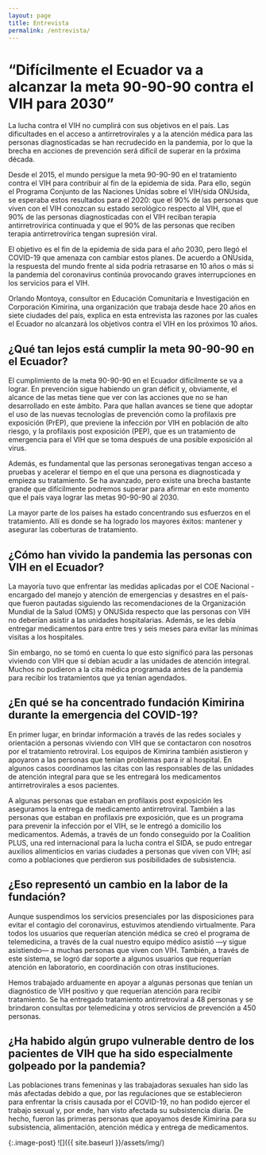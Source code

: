 ```yaml
---
layout: page
title: Entrevista
permalink: /entrevista/
---
```


# “Difícilmente el Ecuador va a alcanzar la meta 90-90-90 contra el VIH para 2030”

La lucha contra el VIH no cumplirá con sus objetivos en el país. Las dificultades en el acceso a antirretrovirales y a la atención médica para las personas diagnosticadas se han recrudecido en la pandemia, por lo que la brecha en acciones de prevención será difícil de superar en la próxima década. 

Desde el 2015, el mundo persigue la meta 90-90-90 en el tratamiento contra el VIH para contribuir al fin de la epidemia de sida. Para ello, según el Programa Conjunto de las Naciones Unidas sobre el VIH/sida   ONUsida, se esperaba estos resultados para el 2020: que el 90% de las personas que viven con el VIH conozcan su estado serológico respecto al VIH, que el 90% de las personas diagnosticadas con el VIH reciban terapia antirretrovírica continuada y que el 90% de las personas que reciben terapia antirretrovírica tengan supresión viral. 

El objetivo es el fin de la epidemia de sida para el año 2030, pero llegó el COVID-19 que amenaza con cambiar estos planes. De acuerdo a ONUsida, la respuesta del mundo frente al sida podría retrasarse en 10 años o más si la pandemia del coronavirus continúa provocando graves interrupciones en los servicios para el VIH.

Orlando Montoya, consultor en Educación Comunitaria e Investigación en Corporación Kimirina, una organización que trabaja desde hace 20 años en siete ciudades del país, explica en esta entrevista las razones por las cuales el Ecuador no alcanzará los objetivos contra el VIH en los próximos 10 años.   

## ¿Qué tan lejos está cumplir la meta 90-90-90 en el Ecuador?
El cumplimiento de la meta 90-90-90 en el Ecuador difícilmente se va a lograr. En prevención sigue habiendo un gran déficit y, obviamente, el alcance de las metas tiene que ver con las acciones que no se han desarrollado en este ámbito.  Para que hallan avances se tiene que adoptar el uso de las nuevas tecnologías de prevención como la profilaxis pre exposición (PrEP), que previene la infección por VIH en población de alto riesgo, y la profilaxis post exposición (PEP), que es un tratamiento de emergencia para el VIH que se toma después de una posible exposición al virus. 

Además, es fundamental que las personas seronegativas tengan acceso a pruebas y acelerar el tiempo en el que una persona es diagnosticada y empieza su tratamiento. Se ha avanzado, pero existe una brecha bastante grande que difícilmente podremos superar para afirmar en este momento que el país vaya lograr las metas 90-90-90 al 2030.

La mayor parte de los países ha estado concentrando sus esfuerzos en el tratamiento. Allí es donde se ha logrado los mayores éxitos: mantener y asegurar las coberturas de tratamiento. 

## ¿Cómo han vivido la pandemia las personas con VIH en el Ecuador?
La mayoría tuvo que enfrentar las medidas aplicadas por el COE Nacional -encargado del manejo y atención de emergencias y desastres en el país- que fueron pautadas siguiendo las recomendaciones de la Organización Mundial de la Salud (OMS) y ONUSida respecto que las personas con VIH no deberían asistir a las unidades hospitalarias. Además, se les debía entregar medicamentos para entre tres y seis meses para evitar las mínimas visitas a los hospitales. 

Sin embargo, no se tomó en cuenta lo que esto significó para las personas viviendo con VIH que sí debían acudir a las unidades de atención integral. Muchos no pudieron a la cita médica programada antes de la pandemia para recibir los tratamientos que ya tenían agendados. 

## ¿En qué se ha concentrado fundación Kimirina durante la emergencia del COVID-19?
En primer lugar, en brindar información a través de las redes sociales y orientación a personas viviendo con VIH que se contactaron con nosotros por el tratamiento retroviral. Los equipos de Kimirina también asistieron y apoyaron a las personas que tenían problemas para ir al hospital. En algunos casos coordinamos las citas con las responsables de las unidades de atención integral para que se les entregará los medicamentos antirretrovirales a esos pacientes. 

A algunas personas que estaban en profilaxis post exposición les aseguramos la entrega de medicamento antirretroviral. También a las personas que estaban en profilaxis pre exposición, que es un programa para prevenir la infección por el VIH, se le entregó a domicilio los medicamentos. Además, a través de un fondo conseguido por la Coalition PLUS, una red internacional para la lucha contra el SIDA, se pudo entregar auxilios alimenticios en varias ciudades a personas que viven con VIH; así como a poblaciones que perdieron sus posibilidades de subsistencia. 

## ¿Eso representó un cambio en la labor de la fundación?
Aunque suspendimos los servicios presenciales por las disposiciones para evitar el contagio del coronavirus, estuvimos atendiendo virtualmente. Para todos los usuarios que requerían atención médica se creó el programa de telemedicina, a través de la cual nuestro equipo médico asistió —y sigue asistiendo— a muchas personas que viven con VIH.  También, a través de este sistema, se logró dar soporte a algunos usuarios que requerían atención en laboratorio, en coordinación con otras instituciones. 

Hemos trabajado arduamente en apoyar a algunas personas que tenían un diagnóstico de VIH positivo y que requerían atención para recibir tratamiento. Se ha entregado tratamiento antirretroviral a 48 personas y se brindaron consultas por telemedicina y otros servicios de prevención a 450 personas.

## ¿Ha habido algún grupo vulnerable dentro de los pacientes de VIH que ha sido especialmente golpeado por la pandemia?
Las poblaciones trans femeninas y las trabajadoras sexuales han sido las más afectadas debido a que, por las regulaciones que se establecieron para enfrentar la crisis causada por el COVID-19, no han podido ejercer el trabajo sexual y, por ende, han visto afectada su subsistencia diaria. De hecho, fueron las primeras personas que apoyamos desde Kimirina para su subsistencia, alimentación, atención médica y entrega de medicamentos.



{:.image-post}
![]({{ site.baseurl }}/assets/img/)

